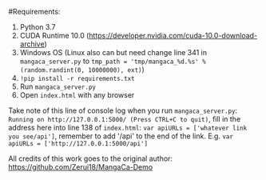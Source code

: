 #Requirements:

1. Python 3.7
2. CUDA Runtime 10.0 (https://developer.nvidia.com/cuda-10.0-download-archive)
3. Windows OS (Linux also can but need change line 341 in `mangaca_server.py` to `tmp_path = 'tmp/mangaca_%d.%s' % (random.randint(0, 10000000), ext)`)
4. `!pip install -r requirements.txt`
5. Run `mangaca_server.py`
6. Open `index.html` with any browser

Take note of this line of console log when you run `mangaca_server.py`: `Running on http://127.0.0.1:5000/ (Press CTRL+C to quit)`, fill in the address here into line 138 of `index.html`: `var apiURLs = ['whatever link you see/api']`, remember to add '/api' to the end of the link.
E.g. `var apiURLs = ['http://127.0.0.1:5000/api']`

All credits of this work goes to the original author: https://github.com/Zerui18/MangaCa-Demo